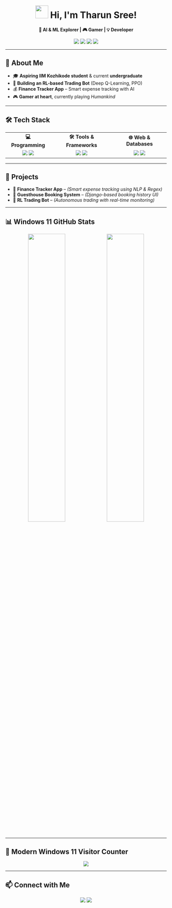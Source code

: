 <!-- Windows 11 Inspired GitHub Profile README -->

<h1 align="center">
  <img src="https://upload.wikimedia.org/wikipedia/commons/8/87/Windows_logo_-_2021.svg" width="40px"> Hi, I'm Tharun Sree!
</h1>

<p align="center">
  <b>🚀 AI & ML Explorer | 🎮 Gamer | 💡 Developer</b>
</p>

<p align="center">
  <img src="https://img.shields.io/badge/Code-Kotlin-0078D6?style=for-the-badge&logo=kotlin&logoColor=white">
  <img src="https://img.shields.io/badge/Code-Python-00A4EF?style=for-the-badge&logo=python&logoColor=white">
  <img src="https://img.shields.io/badge/Tools-Django-00A4EF?style=for-the-badge&logo=django&logoColor=white">
  <img src="https://img.shields.io/badge/OS-Windows_11-0078D6?style=for-the-badge&logo=windows11&logoColor=white">
</p>

---

## **🌟 About Me**
- 🎓 **Aspiring IIM Kozhikode student** & current **undergraduate**  
- 🤖 **Building an RL-based Trading Bot** (Deep Q-Learning, PPO)  
- 💰 **Finance Tracker App** – Smart expense tracking with AI  
- 🎮 **Gamer at heart**, currently playing *Humankind*  

---

## **🛠️ Tech Stack**
<table>
  <tr>
    <td align="center"><b>💻 Programming</b></td>
    <td align="center"><b>🛠️ Tools & Frameworks</b></td>
    <td align="center"><b>🌐 Web & Databases</b></td>
  </tr>
  <tr>
    <td align="center">
      <img src="https://img.shields.io/badge/Kotlin-0095D5?style=for-the-badge&logo=kotlin&logoColor=white">
      <img src="https://img.shields.io/badge/Python-3776AB?style=for-the-badge&logo=python&logoColor=white">
    </td>
    <td align="center">
      <img src="https://img.shields.io/badge/Django-092E20?style=for-the-badge&logo=django&logoColor=white">
      <img src="https://img.shields.io/badge/Android_Studio-3DDC84?style=for-the-badge&logo=android-studio&logoColor=white">
    </td>
    <td align="center">
      <img src="https://img.shields.io/badge/PostgreSQL-336791?style=for-the-badge&logo=postgresql&logoColor=white">
      <img src="https://img.shields.io/badge/TailwindCSS-38B2AC?style=for-the-badge&logo=tailwind-css&logoColor=white">
    </td>
  </tr>
</table>

---

## **📌 Projects**
- 🎯 **Finance Tracker App** – *(Smart expense tracking using NLP & Regex)*  
- 🏨 **Guesthouse Booking System** – *(Django-based booking history UI)*  
- 🤖 **RL Trading Bot** – *(Autonomous trading with real-time monitoring)*  

---

## **📊 Windows 11 GitHub Stats**
<p align="center">
  <img src="https://github-readme-stats.vercel.app/api?username=tharunsree&show_icons=true&theme=transparent&icon_color=0078D4&title_color=00A4EF&text_color=FFFFFF&hide_border=true&bg_color=00000000" width="48%">
  <img src="https://github-readme-streak-stats.herokuapp.com/?user=tharunsree&theme=windows-dark&hide_border=true&background=00000000" width="48%">
</p>

---

## **🚀 Modern Windows 11 Visitor Counter**
<p align="center">
  <img src="https://custom-icon-badges.demolab.com/badge/Visitors-🔵%20tharunsree🟣-blueviolet?style=for-the-badge&logo=windows11&logoColor=white">
</p>

---

## **📫 Connect with Me**
<p align="center">
  <a href="https://linkedin.com/in/tharunsree"><img src="https://img.shields.io/badge/LinkedIn-0078D4?style=for-the-badge&logo=linkedin&logoColor=white"></a>
  <a href="https://twitter.com/tharunsree"><img src="https://img.shields.io/badge/Twitter-1DA1F2?style=for-the-badge&logo=twitter&logoColor=white"></a>
</p>